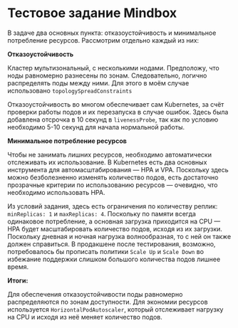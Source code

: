# Тестовое задание Mindbox

В задаче два основных пункта: отказоустойчивость и минимальное потребление ресурсов. Рассмотрим отдельно каждый из них:

**Отказоустойчивость**

Кластер мультизональный, с несколькими нодами. Предположу, что ноды равномерно разнесены по зонам. Следовательно, логично распределять поды между ними. Для этого в моём случае использовано `topologySpreadConstraints`

Отказоустойчивость во многом обеспечивает сам Kubernetes, за счёт проверки работы подов и их перезапуска в случае ошибок. Здесь была добавлена отсрочка в 10 секунд в `livenessProbe`, так как по условию необходимо 5-10 секунд для начала нормальной работы.


**Минимальное потребление ресурсов**

Чтобы не занимать лишних ресурсов, необходимо автоматически отслеживать их использование. В Kubernetes есть два основных инструмента для автомасштабирования — HPA и VPA. Поскольку здесь можно безболезненно изменять количество подов, есть достаточно прозрачные критерии по использованию ресурсов — очевидно, что необходимо использовать HPA. 

Из условий задания, здесь есть ограничения по количеству реплик:   `minReplicas: 1`
 и `maxReplicas: 4`.  Поскольку по памяти всегда одинаковое потребление, а основная загрузка приходится на CPU — HPA будет масштабировать количество подов, исходя из их загрузки. Поскольку дневная и ночная нагрузка волнообразная, то с ней он также должен справиться. В продакшене после тестирования, возможно, потребовалось бы прописать политики `Scale Up` и `Scale Down` во избежание поддержки слишком большого количества подов лишнее время.

**Итоги:**

Для обеспечения отказоустойчивости поды равномерно распределяются по зонам доступности. Для экономии ресурсов используется `HorizontalPodAutoscaler`, который отслеживает нагрузку на CPU и исходя из неё меняет количество подов.